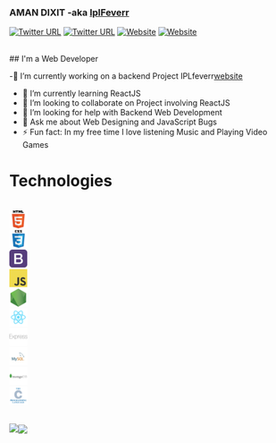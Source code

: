 ### AMAN DIXIT -aka [IplFeverr][website]
[<img alt="Twitter URL" width="150px" src="https://img.shields.io/twitter/url?color=gray&label=aman-dixit&logo=linkedin&logoColor=white&style=flat-square&url=https%3A%2F%2Fwww.linkedin.com%2Fin%2Faman-dixit-b371b9190%2F">][linkedin]
[<img alt="Twitter URL" width="150px" src="https://img.shields.io/twitter/url?color=gray&label=lazyamaan&logo=gmail&logoColor=white&style=flat-square&url=https%3A%2F%2Fwww.linkedin.com%2Fin%2Faman-dixit-b371b9190%2F">][gmail]
[<img alt="Website" width="180px" src="https://img.shields.io/website?down_color=red&down_message=offline&label=devaman&logo=netlify&up_color=blue&up_message=online&url=https%3A%2F%2Fdevwebaman.netlify.app%2F">][profile]
[<img alt="Website" width="150px" src="https://komarev.com/ghpvc/?username=AMAN123956&style=flat">][profile]

<br/>
## I'm a Web Developer

-🔭 I’m currently working on a backend Project IPLfeverr[website]            
- 🌱 I’m currently learning ReactJS
- 👯 I’m looking to collaborate on Project involving ReactJS
- 🤔 I’m looking for help with Backend Web Development
- 💬 Ask me about Web Designing and JavaScript Bugs
- ⚡ Fun fact: In my free time I love listening Music and Playing Video Games

<h1 align="left">Technologies</h1>
 
<p align="left">
<code>
<img height="32" width="32" src="https://raw.githubusercontent.com/github/explore/80688e429a7d4ef2fca1e82350fe8e3517d3494d/topics/html/html.png" />
<img height="32" width="32" src="https://raw.githubusercontent.com/github/explore/80688e429a7d4ef2fca1e82350fe8e3517d3494d/topics/css/css.png" />
<img height="32" width="32" src="https://raw.githubusercontent.com/github/explore/80688e429a7d4ef2fca1e82350fe8e3517d3494d/topics/bootstrap/bootstrap.png" />
<img height="32" width="32" src="https://raw.githubusercontent.com/github/explore/80688e429a7d4ef2fca1e82350fe8e3517d3494d/topics/javascript/javascript.png" />
<img height="32" width="32" src="https://raw.githubusercontent.com/github/explore/80688e429a7d4ef2fca1e82350fe8e3517d3494d/topics/nodejs/nodejs.png" />
<img height="32" width="32" src="https://raw.githubusercontent.com/github/explore/80688e429a7d4ef2fca1e82350fe8e3517d3494d/topics/react/react.png" />
<img height="32" width="32" src="https://raw.githubusercontent.com/github/explore/80688e429a7d4ef2fca1e82350fe8e3517d3494d/topics/express/express.png" />
<img height="32" width="32" src="https://raw.githubusercontent.com/github/explore/80688e429a7d4ef2fca1e82350fe8e3517d3494d/topics/mysql/mysql.png" />
<img height="32" width="32" src="https://raw.githubusercontent.com/github/explore/80688e429a7d4ef2fca1e82350fe8e3517d3494d/topics/mongodb/mongodb.png" />
<img height="32" width="32" src="https://raw.githubusercontent.com/github/explore/80688e429a7d4ef2fca1e82350fe8e3517d3494d/topics/c/c.png" />

</code>
</p>

<img align="left" src="https://github-readme-stats.vercel.app/api/top-langs/?username=AMAN123956&theme=cobalt" />
<img align="center" src="https://github-readme-stats.vercel.app/api?username=AMAN123956&show_icons=true&hide=contribs,issues&theme=cobalt" />



<br />
<br />

[website]:  https://iplfeverr.herokuapp.com/
[linkedin]:  https://www.linkedin.com/in/aman-dixit-b371b9190/
[gmail]:  mailto:amandixit033@gmail.com
[profile]: https://devwebaman.netlify.app/
